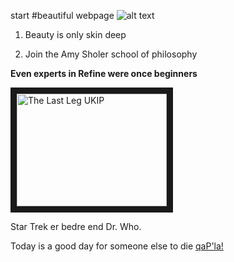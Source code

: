 start
#beautiful webpage
![alt text](http://cdn-static.denofgeek.com/sites/denofgeek/files/styles/insert_main_wide_image/public/slitheen.jpg?itok=kl6a1Duz "Logo Title Text 1")

1. Beauty is only skin deep

2. Join the Amy Sholer school of philosophy

**Even experts in Refine were once beginners**

<a href="http://www.youtube.com/watch?feature=player_embedded&v=dDKbdiUy4n8
" target="_blank"><img src="http://img.youtube.com/vi/dDKbdiUy4n8/0.jpg"
alt="The Last Leg UKIP" width="240" height="180" border="10" /></a>


Star Trek er bedre end Dr. Who.

Today is a good day for someone else to die
<a href="https://www.youtube.com/watch?v=ZdNqwDxEyiU">qaP'la!</a>

